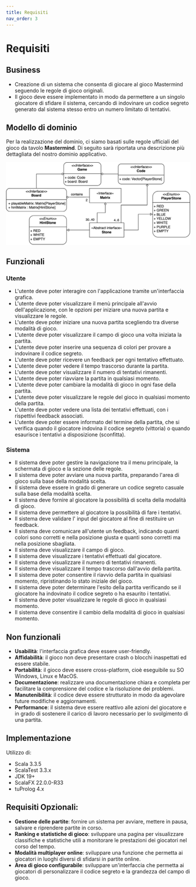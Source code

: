 ```yaml
---
title: Requisiti
nav_order: 3
---
```

# Requisiti

## Business
- Creazione di un sistema che consenta di giocare al gioco Mastermind seguendo le regole di gioco originali.
- Il gioco deve essere implementato in modo da permettere a un singolo giocatore di sfidare il sistema, cercando
di indovinare un codice segreto generato dal sistema stesso entro un numero limitato di tentativi.

## Modello di dominio
Per la realizzazione del dominio, ci siamo basati sulle regole ufficiali del gioco da tavolo **Mastermind**.
Di seguito sarà riportata una descrizione più dettagliata del nostro dominio applicativo.

![Modello di dominio](../img/02-requirements/mastermind-dominio.jpg)

## Funzionali

### Utente
- L'utente deve poter interagire con l'applicazione tramite un'interfaccia grafica.
- L'utente deve poter visualizzare il menù principale all'avvio dell'applicazione, con le opzioni per iniziare una
  nuova partita e visualizzare le regole.
- L'utente deve poter iniziare una nuova partita scegliendo tra diverse modalità di gioco.
- L'utente deve poter visualizzare il campo di gioco una volta iniziata la partita.
- L'utente deve poter inserire una sequenza di colori per provare a indovinare il codice segreto.
- L'utente deve poter ricevere un feedback per ogni tentativo effettuato.
- L'utente deve poter vedere il tempo trascorso durante la partita.
- L'utente deve poter visualizzare il numero di tentativi rimanenti.
- L'utente deve poter riavviare la partita in qualsiasi momento.
- L'utente deve poter cambiare la modalità di gioco in ogni fase della partita.
- L'utente deve poter visualizzare le regole del gioco in qualsiasi momento della partita.
- L'utente deve poter vedere una lista dei tentativi effettuati, con i rispettivi feedback associati.
- L'utente deve poter essere informato del termine della partita, che si verifica quando il giocatore indovina il codice
  segreto (vittoria) o quando esaurisce i tentativi a disposizione (sconfitta).

### Sistema
- Il sistema deve poter gestire la navigazione tra il menu principale, la schermata di gioco e la sezione delle regole.
- Il sistema deve poter avviare una nuova partita, preparando l'area di gioco sulla base della modalità scelta.
- Il sistema deve essere in grado di generare un codice segreto casuale sulla base della modalità scelta.
- Il sistema deve fornire al giocatore la possibilità di scelta della modalità di gioco.
- Il sistema deve permettere al giocatore la possibilità di fare i tentativi.
- Il sistema deve validare l' input del giocatore al fine di restituire un feedback.
- Il sistema deve comunicare all'utente un feedback, indicando quanti colori sono corretti e nella posizione giusta e quanti sono corretti ma nella posizione sbagliata.
- Il sistema deve visualizzare il campo di gioco.
- Il sistema deve visualizzare i tentativi effettuati dal giocatore.
- Il sistema deve visualizzare il numero di tentativi rimanenti.
- Il sistema deve visualizzare il tempo trascorso dall'avvio della partita.
- Il sistema deve poter consentire il riavvio della partita in qualsiasi momento, ripristinando lo stato iniziale del gioco.
- Il sistema deve poter determinare l'esito della partita verificando se il giocatore ha indovinato il codice segreto o ha esaurito i tentativi.
- Il sistema deve poter visualizzare le regole di gioco in qualsiasi momento.
- Il sistema deve consentire il cambio della modalità di gioco in qualsiasi momento.

## Non funzionali
- **Usabilità**: l'interfaccia grafica deve essere user-friendly. 
- **Affidabilità**: il gioco non deve presentare crash o blocchi inaspettati ed essere stabile.
- **Portabilità**: il gioco deve essere cross-platform, cioè eseguibile su SO Windows, Linux e MacOS.
- **Documentazione**: realizzare una documentazione chiara e completa per facilitare la comprensione del codice e la risoluzione dei problemi.
- **Manutenibilità**: il codice deve essere strutturato in modo da agevolare future modifiche e aggiornamenti.
- **Performance**: il sistema deve essere reattivo alle azioni del giocatore e in grado di sostenere il carico di lavoro necessario per lo svolgimento di una partita.

## Implementazione
Utilizzo di:
- Scala 3.3.5
- ScalaTest 3.3.x
- JDK 19+
- ScalaFX 22.0.0-R33
- tuProlog 4.x

## Requisiti Opzionali:
- **Gestione delle partite**: fornire un sistema per avviare, mettere in pausa, salvare e riprendere partite in corso.
- **Ranking e statistiche di gioco**: sviluppare una pagina per visualizzare classifiche e statistiche utili a monitorare le prestazioni dei giocatori nel corso del tempo.
- **Modalità multiplayer online**: sviluppare una funzione che permetta ai giocatori in luoghi diversi di sfidarsi in partite online.
- **Area di gioco configurabile**: sviluppare un'interfaccia che permetta ai giocatori di personalizzare il codice segreto e la grandezza del campo di gioco.